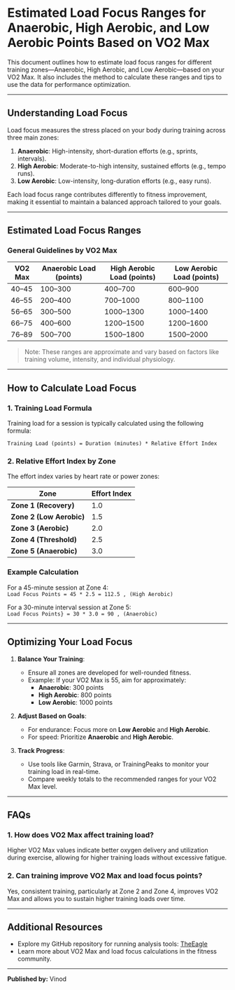 # Estimated Load Focus Ranges for Anaerobic, High Aerobic, and Low Aerobic Points Based on VO2 Max

This document outlines how to estimate load focus ranges for different training zones—Anaerobic, High Aerobic, and Low Aerobic—based on your VO2 Max. It also includes the method to calculate these ranges and tips to use the data for performance optimization.

---

## **Understanding Load Focus**

Load focus measures the stress placed on your body during training across three main zones:
1. **Anaerobic**: High-intensity, short-duration efforts (e.g., sprints, intervals).
2. **High Aerobic**: Moderate-to-high intensity, sustained efforts (e.g., tempo runs).
3. **Low Aerobic**: Low-intensity, long-duration efforts (e.g., easy runs).

Each load focus range contributes differently to fitness improvement, making it essential to maintain a balanced approach tailored to your goals.

---

## **Estimated Load Focus Ranges**

### **General Guidelines by VO2 Max**

| **VO2 Max** | **Anaerobic Load (points)** | **High Aerobic Load (points)** | **Low Aerobic Load (points)** |
|-------------|----------------------------|--------------------------------|------------------------------|
| 40–45       | 100–300                    | 400–700                        | 600–900                      |
| 46–55       | 200–400                    | 700–1000                       | 800–1100                     |
| 56–65       | 300–500                    | 1000–1300                      | 1000–1400                    |
| 66–75       | 400–600                    | 1200–1500                      | 1200–1600                    |
| 76–89       | 500–700                    | 1500–1800                      | 1500–2000                    |

> Note: These ranges are approximate and vary based on factors like training volume, intensity, and individual physiology.

---

## **How to Calculate Load Focus**

### **1. Training Load Formula**
Training load for a session is typically calculated using the following formula:

`Training Load (points) = Duration (minutes) * Relative Effort Index`

### **2. Relative Effort Index by Zone**
The effort index varies by heart rate or power zones:

| **Zone**         | **Effort Index** |
|-------------------|------------------|
| **Zone 1 (Recovery)**   | 1.0              |
| **Zone 2 (Low Aerobic)** | 1.5              |
| **Zone 3 (Aerobic)**     | 2.0              |
| **Zone 4 (Threshold)**   | 2.5              |
| **Zone 5 (Anaerobic)**   | 3.0              |

### **Example Calculation**  
For a 45-minute session at Zone 4:  
`Load Focus Points = 45 * 2.5 = 112.5 , (High Aerobic)`

For a 30-minute interval session at Zone 5:  
`Load Focus Points} = 30 * 3.0 = 90 , (Anaerobic)`

---

## **Optimizing Your Load Focus**
1. **Balance Your Training**:
   - Ensure all zones are developed for well-rounded fitness.
   - Example: If your VO2 Max is 55, aim for approximately:
     - **Anaerobic**: 300 points
     - **High Aerobic**: 800 points
     - **Low Aerobic**: 1000 points

2. **Adjust Based on Goals**:
   - For endurance: Focus more on **Low Aerobic** and **High Aerobic**.
   - For speed: Prioritize **Anaerobic** and **High Aerobic**.

3. **Track Progress**:
   - Use tools like Garmin, Strava, or TrainingPeaks to monitor your training load in real-time.
   - Compare weekly totals to the recommended ranges for your VO2 Max level.

---

## **FAQs**

### **1. How does VO2 Max affect training load?**
Higher VO2 Max values indicate better oxygen delivery and utilization during exercise, allowing for higher training loads without excessive fatigue.

### **2. Can training improve VO2 Max and load focus points?**
Yes, consistent training, particularly at Zone 2 and Zone 4, improves VO2 Max and allows you to sustain higher training loads over time.

---

## **Additional Resources**
- Explore my GitHub repository for running analysis tools: [TheEagle](https://github.com/jvinodraj/theEagle)
- Learn more about VO2 Max and load focus calculations in the fitness community.

---
**Published by:** Vinod  
